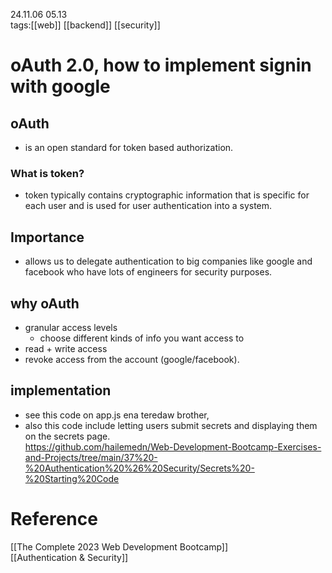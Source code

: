 24.11.06  05.13  
tags:[[web]] [[backend]] [[security]] 


# oAuth 2.0, how to implement signin with google
## oAuth
- is an open standard for token based authorization.

### What is token?
- token typically contains cryptographic information that is specific for each user and is used for user authentication into a system.

## Importance
- allows us to delegate authentication to big companies like google and facebook who have lots of engineers for security purposes.

## why oAuth
- granular access levels
	- choose different kinds of info you want access to
- read + write access
- revoke access from the account (google/facebook).

## implementation
- see this code on app.js ena teredaw brother,  
- also this code include letting users submit secrets and displaying them on the secrets page.  
https://github.com/hailemedn/Web-Development-Bootcamp-Exercises-and-Projects/tree/main/37%20-%20Authentication%20%26%20Security/Secrets%20-%20Starting%20Code







# Reference
[[The Complete 2023 Web Development Bootcamp]]  
[[Authentication & Security]]  


